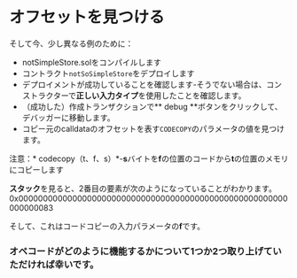 # オフセットを見つける

そして今、少し異なる例のために：

  - notSimpleStore.solをコンパイルします
  - コントラクト`notSoSimpleStore`をデプロイします
  - デプロイメントが成功していることを確認します-そうでない場合は、コンストラクターで**正しい入力タイプ**を使用したことを確認します。
  - （成功した）作成トランザクションで** debug **ボタンをクリックして、デバッガーに移動します。
  - コピー元のcalldataのオフセットを表す`CODECOPY`のパラメータの値を見つけます。
 
注意：* codecopy（t、f、s）*-**s**バイトを**f**の位置のコードから**t**の位置のメモリにコピーします

**スタック**を見ると、2番目の要素が次のようになっていることがわかります。
0x0000000000000000000000000000000000000000000000000000000000000083

そして、これはコードコピーの入力パラメータの**f**です。

### オペコードがどのように機能するかについて1つか2つ取り上げていただければ幸いです。